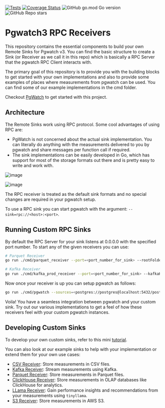 [![Tests](https://github.com/destrex271/pgwatch3_rpc_server/actions/workflows/test.yml/badge.svg)](https://github.com/destrex271/pgwatch3_rpc_server/actions/workflows/test.yml)
[![Coverage Status](https://coveralls.io/repos/github/destrex271/pgwatch3_rpc_server/badge.svg?branch=main)](https://coveralls.io/github/destrex271/pgwatch3_rpc_server?branch=main)
![GitHub go.mod Go version](https://img.shields.io/github/go-mod/go-version/destrex271/pgwatch3_rpc_server)
![GitHub Repo stars](https://img.shields.io/github/stars/destrex271/pgwatch3_rpc_server)


# Pgwatch3 RPC Receivers
This repository contains the essential components to build your own Remote Sinks for Pgwatch v3. You can find the basic structure to create a Sink (or Receiver as we call it in this repo) which is basically a RPC Server that the pgwatch RPC Client interacts with.

The primary goal of this repository is to provide you with the building blocks to get started with your own implementations and also to provide some examples of places where measurements from pgwatch can be used. You can find some of our example implementations in the cmd folder.

Checkout <a href="https://github.com/cybertec-postgresql/pgwatch">PgWatch</a> to get started with this project.

## Architecture
The Remote Sinks work using RPC protocol. Some cool advantages of using RPC are:
 - PgWatch is not concerned about the actual sink implementation. You can literally do anything with the measurements delivered to you by pgwatch and share messages per function call if required.
 - The sink implementations can be easily developed in Go, which has support for most of the storage formats out there and is pretty easy to write and work with. 


![image](https://github.com/user-attachments/assets/a759597f-6369-4716-bbd0-573281c54445)

![image](https://github.com/user-attachments/assets/8a09a6fe-5fd2-4c55-b0a2-47a92ed12c3a)


The RPC receiver is treated as the default sink formats and no special changes are required in your pgwatch setup. 

To use a RPC sink you can start pgwatch with the argument: `--sink=rpc://<host>:<port>`.

## Running Custom RPC Sinks
By default the RPC Server for your sink listens at 0.0.0.0 with the specified port number.
To start any of the given receivers you can use:

```bash
# Parquet Receiver
go run ./cmd/parquet_receiver --port=<port_number_for_sink> --rootFolder=<location_on_disk>

# Kafka Receiver
go run ./cmd/kafka_prod_receiver --port=<port_number_for_sink> --kafkaHost=<host_address_of_kafka> --autoadd=<true/false>
```

Now once your receiver is up you can setup pgwatch as follows:
```bash
go run ./cmd/pgwatch --sources=<postgres://postgres@localhost:5432/postgres> --sink=rpc://<ip/hostname_of_your_sink>:<port_where_recv_is_listening>
```

Voila! You have a seamless integration between pgwatch and your custom sink. Try out our various implementations to get a feel of how these receivers feel with your custom pgwatch instances.

## Developing Custom Sinks

To develop your own custom sinks, refer to this mini [tutorial](TUTORIAL.md).

You can also look at our example sinks to help with your implementation or extend them for your own use cases:

- [CSV Receiver](/cmd/csv_receiver/README.md): Store measurements in CSV files.
- [Kafka Receiver](/cmd/kafka_prod_receiver/README.md): Stream measurements using Kafka.
- [Parquet Receiver](/cmd/parquet_receiver/README.md): Store measurements in Parquet files.
- [ClickHouse Receiver](/cmd/clickhouse_receiver/README.md): Store measurements in OLAP databases like ClickHouse for analytics.
- [LLama Receiver](/cmd/llama_receiver/README.md): Gain performance insights and recommendations from your measurements using `tinyllama`.
- [S3 Receiver](/cmd/s3_receiver/README.md): Store measurements in AWS S3.